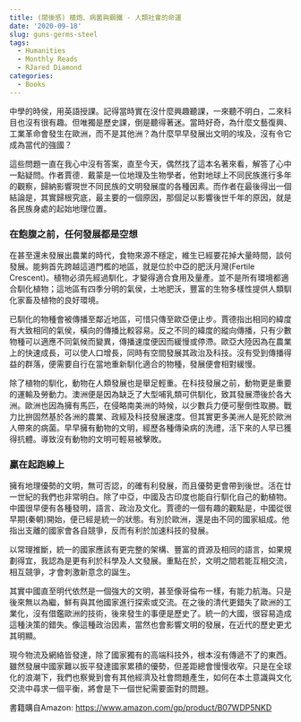 ```yaml
---
title: (閱後感) 槍炮、病菌與鋼鐵 - 人類社會的命運
date: '2020-09-18'
slug: guns-germs-steel
tags:
  - Humanities
  - Monthly Reads
  - RJared Diamond
categories:
  - Books
---
```



中學的時侯，用英語授課。記得當時實在沒什麼興趣聽課，一來聽不明白，二來科目也沒有很有趣。但唯獨是歷史課，倒是聽得著迷。當時好奇，為什麼文藝復興、工業革命會發生在歐洲，而不是其他洲？為什麼早早發展出文明的埃及，沒有令它成為當代的強國？

這些問題一直在我心中沒有答案，直至今天，偶然找了這本名著來看，解答了心中一點疑問。作者賈德．戴蒙是一位地理及生物學者，他對地球上不同民族進行多年的觀察，歸納影響現世不同民族的文明發展度的各種因素。而作者在最後得出一個結論是，其實歸根究底，最主要的一個原因，那個足以影響後世千年的原因，就是各民族身處的起始地理位置。

### 在飽腹之前，任何發展都是空想

在甚至還未發展出農業的時代，食物來源不穩定，維生已經要花掉大量時間，談何發展。能夠首先跨越這道門檻的地區，就是位於中亞的肥沃月灣(Fertile Crescent)。植物必須先經過馴化，才變得適合食用及量產。並不是所有環境都適合馴化植物；這地區有四季分明的氣侯，土地肥沃，豐富的生物多樣性提供人類馴化家畜及植物的良好環境。

已馴化的物種會被傳播至鄰近地區，可惜只傳至歐亞便止步。賈德指出相同的緯度有大致相同的氣侯，橫向的傳播比較容易。反之不同的緯度的縱向傳播，只有少數物種可以適應不同氣候而變異，傳播速度便因而緩慢或停滯。歐亞大陸因為在農業上的快速成長，可以使人口增長，同時有空間發展其政治及科技。沒有受到傳播得益的群落，便需要自行在當地重新馴化適合的物種，發展便會相對緩慢。

除了植物的馴化，動物在人類發展也是舉足輕重。在科技發展之前，動物更是重要的運輸及勞動力。澳洲便是因為缺乏了大型哺乳類可供馴化，致其發展滯後於各大洲。歐洲也因為擁有馬匹，在侵略南美洲的時候，以少數兵力便可壓倒性取勝。戰力比拚固然基於各洲的農業、政經及科技發展速度。但其實更多美洲人是死於歐洲人帶來的病菌。早早擁有動物的文明，經歷各種傳染病的洗禮，活下來的人早已獲得抗體。導致沒有動物的文明可輕易被擊敗。

### 贏在起跑線上

擁有地理優勢的文明，無可否認，的確有利發展，而且優勢更會帶到後世。活在廿一世紀的我們也非常明白。除了中亞，中國及古印度也能自行馴化自己的動植物。中國很早便有各種發明，語言、政治及文化。賈德的一個有趣的觀點是，中國從很早期(秦朝)開始，便已經是統一的狀態。有別於歐洲，還是由不同的國家組成。他指出支離的國家會各自競爭，反而有利於加速科技的發展。

以常理推斷，統一的國家應該有更完整的架構、豐富的資源及相同的語言，如果規劃得宜，我認為是更有利於科學及人文發展。重點在於，文明之間若能互相交流，相互競爭，才會刺激新意念的誕生。

其實中國直至明代依然是一個強大的文明，甚至像哥倫布一樣，有能力航海。只是後來無以為繼，鮮有與其他國家進行探索或交流。在之後的清代更錯失了歐洲的工業化，沒有借鑑歐洲的技術，後來發生的事便是歷史了。統一的大國，很容易造成這種決策的錯失。像這種政治因素，當然也會影響文明的發展，在近代的歷史更尤其明顯。

現今物流及網絡皆發達，除了國家獨有的高端科技外，根本沒有傳遞不了的東西。雖然發展中國家難以扳平發達國家累積的優勢，但差距總會慢慢收窄。只是在全球化的浪潮下，我們也察覺到會有其他經濟及社會問題產生，如何在本土意識與文化交流中尋求一個平衡，將會是下一個世紀需要面對的問題。


書籍購自Amazon:
https://www.amazon.com/gp/product/B07WDP5NKD